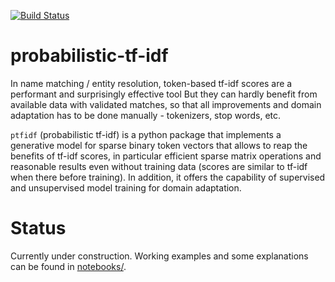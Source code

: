 [![Build Status](https://travis-ci.org/mossadnik/probabilistic-tf-idf.svg?branch=master)](https://travis-ci.org/mossadnik/probabilistic-tf-idf)

# probabilistic-tf-idf

In name matching / entity resolution, token-based tf-idf scores are a performant and surprisingly effective tool But they can hardly benefit from available data with validated matches, so that all improvements and domain adaptation has to be done manually - tokenizers, stop words, etc.

`ptfidf` (probabilistic tf-idf) is a python package that implements a generative model for sparse binary token vectors that allows to reap the benefits of tf-idf scores, in particular efficient sparse matrix operations and reasonable results even without training data (scores are similar to tf-idf when there before training).
In addition, it offers the capability of supervised and unsupervised model training for domain adaptation.

# Status

Currently under construction. Working examples and some explanations can be found in [notebooks/](./notebooks).
